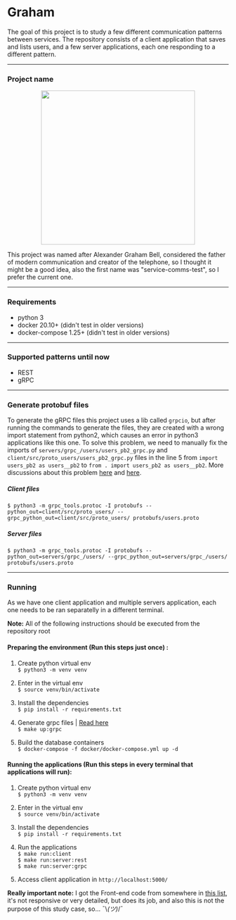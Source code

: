 # **Graham**
The goal of this project is to study a few different communication patterns between services. The repository consists of a client application that saves and lists users, and a few server applications, each one responding to a different pattern.

---
### **Project name**
<p align="center">
  <img src="https://upload.wikimedia.org/wikipedia/commons/1/10/Alexander_Graham_Bell.jpg" height="350" />
</p>
This project was named after Alexander Graham Bell, considered the father of modern communication and creator of the telephone, so I thought it might be a good idea, also the first name was "service-comms-test", so I prefer the current one.

---
### **Requirements**
- python 3
- docker 20.10+ (didn't test in older versions)
- docker-compose 1.25+ (didn't test in older versions)

---
### **Supported patterns until now**
- REST
- gRPC

---
### **Generate protobuf files**
To generate the gRPC files this project uses a lib called `grpcio`, but after running the commands to generate the files, they are created with a wrong import statement from python2, which causes an error in python3 applications like this one. To solve this problem, we need to manually fix the imports of `servers/grpc_/users/users_pb2_grpc.py` and `client/src/proto_users/users_pb2_grpc.py` files in the line 5 from `import users_pb2 as users__pb2` to `from . import users_pb2 as users__pb2`. More discussions about this problem [here](https://github.com/grpc/grpc/issues/11041) and [here](https://github.com/grpc/grpc/issues/9450). 

##### Client files
```shell
$ python3 -m grpc_tools.protoc -I protobufs --python_out=client/src/proto_users/ --grpc_python_out=client/src/proto_users/ protobufs/users.proto
```

##### Server files
```shell
$ python3 -m grpc_tools.protoc -I protobufs --python_out=servers/grpc_/users/ --grpc_python_out=servers/grpc_/users/ protobufs/users.proto
```

---
### **Running**
As we have one client application and multiple servers application, each one needs to be ran separatelly in a different terminal.

**Note:** All of the following instructions should be executed from the repository root

#### **Preparing the environment (Run this steps just once) :**
1. Create python virtual env  
`$ python3 -m venv venv`

2. Enter in the virtual env  
`$ source venv/bin/activate`

3. Install the dependencies  
`$ pip install -r requirements.txt`

4. Generate grpc files | [Read here](#generate-protobuf-files)  
`$ make up:grpc`

5. Build the database containers  
`$ docker-compose -f docker/docker-compose.yml up -d`

#### **Running the applications (Run this steps in every terminal that applications will run)**:
1. Create python virtual env  
`$ python3 -m venv venv`

2. Enter in the virtual env  
`$ source venv/bin/activate`

3. Install the dependencies  
`$ pip install -r requirements.txt`

4. Run the applications  
`$ make run:client`  
`$ make run:server:rest`  
`$ make run:server:grpc`  

5. Access client application in `http://localhost:5000/`

**Really important note:** I got the Front-end code from somewhere in [this list](https://uicookies.com/beautiful-css-forms/), it's not responsive or very detailed, but does its job, and also this is not the purpose of this study case, so... ¯\\_(ツ)_/¯
